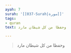 ```yaml
---
ayah: 7
surah: '[[037-Surah|سورة]]'
tags:
- quran
text: وحفظا من كل شيطان مارد

---
```

> وحفظا من كل شيطان مارد

